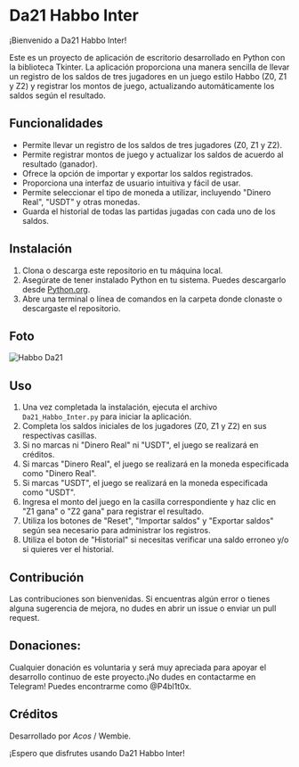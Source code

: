 # Da21 Habbo Inter

¡Bienvenido a Da21 Habbo Inter!

Este es un proyecto de aplicación de escritorio desarrollado en Python con la biblioteca Tkinter. La aplicación proporciona una manera sencilla de llevar un registro de los saldos de tres jugadores en un juego estilo Habbo (Z0, Z1 y Z2) y registrar los montos de juego, actualizando automáticamente los saldos según el resultado.

## Funcionalidades

- Permite llevar un registro de los saldos de tres jugadores (Z0, Z1 y Z2).
- Permite registrar montos de juego y actualizar los saldos de acuerdo al resultado (ganador).
- Ofrece la opción de importar y exportar los saldos registrados.
- Proporciona una interfaz de usuario intuitiva y fácil de usar.
- Permite seleccionar el tipo de moneda a utilizar, incluyendo "Dinero Real", "USDT" y otras monedas.
- Guarda el historial de todas las partidas jugadas con cada uno de los saldos.

## Instalación

1. Clona o descarga este repositorio en tu máquina local.
2. Asegúrate de tener instalado Python en tu sistema. Puedes descargarlo desde [Python.org](https://www.python.org/).
3. Abre una terminal o línea de comandos en la carpeta donde clonaste o descargaste el repositorio.

## Foto

![Habbo Da21](https://i.imgur.com/PHTuzLk.png)

## Uso

1. Una vez completada la instalación, ejecuta el archivo `Da21_Habbo_Inter.py` para iniciar la aplicación.
2. Completa los saldos iniciales de los jugadores (Z0, Z1 y Z2) en sus respectivas casillas.
3. Si no marcas ni "Dinero Real" ni "USDT", el juego se realizará en créditos.
4. Si marcas "Dinero Real", el juego se realizará en la moneda especificada como "Dinero Real".
5. Si marcas "USDT", el juego se realizará en la moneda especificada como "USDT".
6. Ingresa el monto del juego en la casilla correspondiente y haz clic en "Z1 gana" o "Z2 gana" para registrar el resultado.
7. Utiliza los botones de "Reset", "Importar saldos" y "Exportar saldos" según sea necesario para administrar los registros.
8. Utiliza el boton de "Historial" si necesitas verificar una saldo erroneo y/o si quieres ver el historial.

## Contribución

Las contribuciones son bienvenidas. Si encuentras algún error o tienes alguna sugerencia de mejora, no dudes en abrir un issue o enviar un pull request.

## Donaciones:
Cualquier donación es voluntaria y será muy apreciada para apoyar el desarrollo continuo de este proyecto.¡No dudes en contactarme en Telegram! Puedes encontrarme como @P4bl1t0x.

## Créditos

Desarrollado por _Acos_ / Wembie.

¡Espero que disfrutes usando Da21 Habbo Inter!
